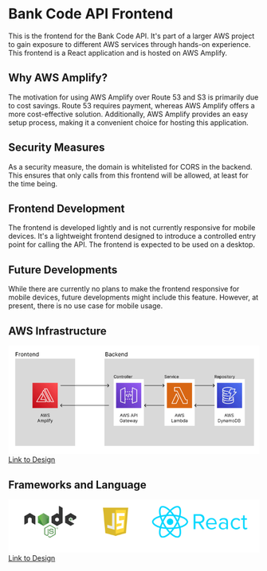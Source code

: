 # Bank Code API Frontend

This is the frontend for the Bank Code API. It's part of a larger AWS project to gain exposure to different AWS services through hands-on experience. This frontend is a React application and is hosted on AWS Amplify.

## Why AWS Amplify?

The motivation for using AWS Amplify over Route 53 and S3 is primarily due to cost savings. Route 53 requires payment, whereas AWS Amplify offers a more cost-effective solution. Additionally, AWS Amplify provides an easy setup process, making it a convenient choice for hosting this application.

## Security Measures

As a security measure, the domain is whitelisted for CORS in the backend. This ensures that only calls from this frontend will be allowed, at least for the time being.

## Frontend Development

The frontend is developed lightly and is not currently responsive for mobile devices. It's a lightweight frontend designed to introduce a controlled entry point for calling the API. The frontend is expected to be used on a desktop.

## Future Developments

While there are currently no plans to make the frontend responsive for mobile devices, future developments might include this feature. However, at present, there is no use case for mobile usage.

## AWS Infrastructure
![alt text](image.png)
[Link to Design](https://www.figma.com/file/6mJuiHg02PaUauugLAe5jo/Untitled?type=design&node-id=0%3A1&mode=dev&t=MMf4z1UdkeQighjr-1)


## Frameworks and Language
![alt text](image-2.png)
[Link to Design](https://www.figma.com/file/6mJuiHg02PaUauugLAe5jo/Untitled?type=design&node-id=0%3A1&mode=dev&t=MMf4z1UdkeQighjr-1)